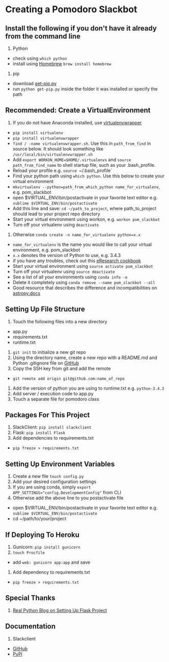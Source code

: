 # Creating a Pomodoro Slackbot

## Install the following if you don't have it already from the command line
1. Python
  - check using `which python`
  - install using [Homebrew](http://brew.sh/) `brew install homebrew`
1. pip
  - download [get-pip.py](http://pip.readthedocs.org/en/stable/installing/)
  - run `python get-pip.py` inside the folder it was installed or specify the path

## Recommended: Create a VirtualEnvironment
1. If you do not have Anaconda installed, use [virtualenvwrapper](http://virtualenvwrapper.readthedocs.org/en/latest/#introduction)
  - `pip install virtualenv`
  - `pip install virtualenvwrapper`
  - `find / -name virtualenvwrapper.sh`. Use this in `path_from_find` in source below. It should look something like `/usr/local/bin/virtualenvwrapper.sh`
  - Add `export WORKON_HOME=$HOME/.virtualenvs` and `source path_from_find_name` to shell startup file, such as your .bash_profile.
  - Reload your profile e.g. `source `~/.bash_profile`
  - Find your python path using `which python`. Use this below to create your virtual environment
  - `mkvirtualenv --python=path_from_which_python name_for_virtualenv`, e.g. pom_slackbot
  - open $VIRTUAL_ENV/bin/postactivate in your favorite text editor e.g. `sublime $VIRTUAL_ENV/bin/postactivate`
  - Add this line and save: `cd ~/path_to_project`, where path_to_project should lead to your project repo directory
  - Start your virtual environment using workon, e.g. `workon pom_slackbot`
  - Turn off your virtualenv using `deactivate`
1. Otherwise `conda create -n name_for_virtualenv python=x.x`
  - `name_for_virtualenv` is the name you would like to call your virtual environment, e.g. pom_slackbot
  - `x.x` denotes the version of Python to use, e.g. 3.4.3 
  - if you have any troubles, check out this [eResearch cookbook](http://uoa-eresearch.github.io/eresearch-cookbook/recipe/2014/11/20/conda/)
  - Start your virtual environment using `source activate pom_slackbot`
  - Turn off your virtualenv using `source deactivate`
  - See a list of all your environments using `conda info -e`
  - Delete it completely using `conda remove --name pom_slackbot --all`
- Good resource that describes the difference and incompatibilities on [astropy:docs](http://docs.astropy.org/en/stable/development/workflow/virtual_pythons.html)

## Setting Up File Structure
1. Touch the following files into a new directory
  - app.py
  - requirements.txt
  - runtime.txt
1. `git init` to initialize a new git repo
1. Using the directory name, create a new repo with a README.md and Python .gitignore file on [GitHub](https://github.com/)
1. Copy the SSH key from git and add the remote
  - `git remote add origin git@github.com:name_of_repo`
1. Add the version of python you are using to runtime.txt e.g. `python-3.4.3`
1. Add server / execution code to app.py
1. Touch a separate file for pomodoro class

## Packages For This Project
1. SlackClient: `pip install slackclient`
1. Flask: `pip install Flask`
1. Add dependencies to requirements.txt
  - `pip freeze > requirements.txt`

## Setting Up Environment Variables
1. Create a new file `touch config.py`
1. Add your desired configuration settings
1. If you are using conda, simply `export APP_SETTINGS="config.DevelopmentConfig"` from CLI
1. Otherwise add the above line to you postactivate file 
  - open $VIRTUAL_ENV/bin/postactivate in your favorite text editor e.g. `sublime $VIRTUAL_ENV/bin/postactivate`
  - cd ~/path/to/your/project

## If Deploying To Heroku
1. Gunicorn: `pip install gunicorn`
1. `touch Procfile`
  - add `web: gunicorn app:app` and save
1. Add dependency to requirements.txt
  - `pip freeze > requirements.txt`

## Special Thanks
1. [Real Python Blog on Setting Up Flask Project](https://realpython.com/blog/python/flask-by-example-part-1-project-setup/)

## Documentation
1. Slackclient
  - [GitHub](https://github.com/slackhq/python-slackclient)
  - [PyPI](https://pypi.python.org/pypi/slackclient)
